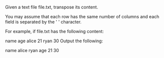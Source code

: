 Given a text file file.txt, transpose its content.

You may assume that each row has the same number of columns and each field is separated by the ' ' character.

For example, if file.txt has the following content:

name age
alice 21
ryan 30
Output the following:

name alice ryan
age 21 30
